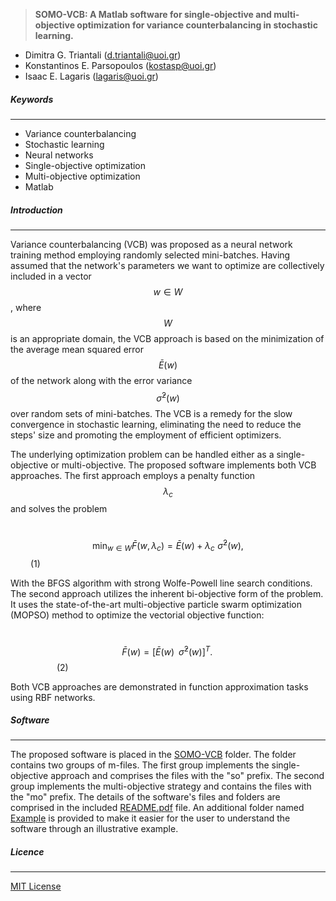 > **SOMO-VCB: A Matlab software for single-objective and multi-objective optimization for variance counterbalancing in stochastic learning.**
- Dimitra G. Triantali (d.triantali@uoi.gr)
- Konstantinos E. Parsopoulos (kostasp@uoi.gr)
- Isaac E. Lagaris (lagaris@uoi.gr)

##### Keywords
---
- Variance counterbalancing
- Stochastic learning 
- Neural networks
- Single-objective optimization
- Multi-objective optimization
- Matlab

##### Introduction
---

Variance counterbalancing (VCB) was proposed as a neural network training method employing randomly selected mini-batches. Having assumed that the network's parameters we want to optimize are collectively included in a vector $$w \in W$$, where $$W$$ is an appropriate domain, the VCB approach is based on the minimization of the average mean squared error $$\bar{E}(w)$$ of the network along with the error variance $$\bar{\sigma}^2(w)$$ over random sets of mini-batches. The VCB is a remedy for the slow convergence in stochastic learning, eliminating the need to reduce the steps' size and promoting the employment of efficient optimizers. 

The underlying optimization problem can be handled either as a single-objective or multi-objective. The proposed software implements both VCB approaches. The first approach employs a penalty function $$\lambda_{c}$$ and solves the problem 

&emsp;&emsp;&emsp;&emsp;&emsp;&emsp;&emsp;&emsp;&emsp;&emsp;&emsp;&emsp;&emsp;&emsp;$$\min_{w \in W} \bar{F}(w,\lambda_{c}) = \bar{E}(w) + \lambda_{c} \,\, \bar{\sigma}^2(w),$$ &emsp;&emsp; (1) 

With the BFGS algorithm with strong Wolfe-Powell line search conditions. The second approach utilizes the inherent bi-objective form of the problem. It uses the state-of-the-art multi-objective particle swarm optimization (MOPSO) method to optimize the vectorial objective function:

&emsp;&emsp;&emsp;&emsp;&emsp;&emsp;&emsp;&emsp;&emsp;&emsp;&emsp;&emsp;&emsp;&emsp;&emsp;&emsp;&emsp;&emsp;$$\bar{F}(w) = \left[ \bar{E}(w) \,\,\, \bar{\sigma}^2(w) \right]^T.\,$$ &emsp;&emsp;&emsp;&emsp;&emsp; (2)

Both VCB approaches are demonstrated in function approximation tasks using RBF networks.

##### Software
---

The proposed software is placed in the [SOMO-VCB](https://app.grammarly.com/ddocs/1896222669) folder. The folder contains two groups of m-files. The first group implements the single-objective approach and comprises the files with the "so" prefix. The second group implements the multi-objective strategy and contains the files with the "mo" prefix. The details of the software's files and folders are comprised in the included [README.pdf](https://app.grammarly.com/ddocs/1896222669) file. An additional folder named [Example](https://app.grammarly.com/ddocs/1896222669) is provided to make it easier for the user to understand the software through an illustrative example.

##### Licence
---

[MIT License](https://app.grammarly.com/ddocs/1896222669)